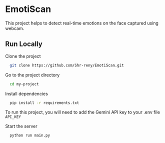 # EmotiScan
This project helps to detect real-time emotions on the face captured using webcam.

## Run Locally

Clone the project

```bash
  git clone https://github.com/Shr-reny/EmotiScan.git
```

Go to the project directory

```bash
  cd my-project
```

Install dependencies

```bash
  pip install -r requirements.txt
```
To run this project, you will need to add the Gemini API key to your .env file `API_KEY`

Start the server

```bash
  python run main.py
```
